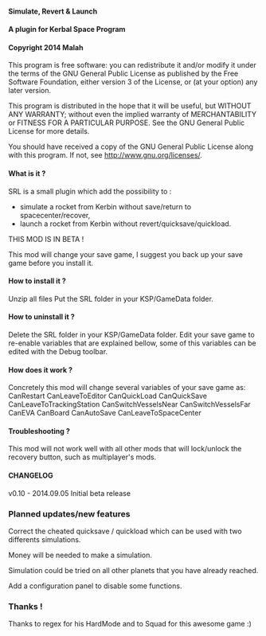 ﻿#### Simulate, Revert & Launch
#### A plugin for Kerbal Space Program
#### Copyright 2014 Malah

This program is free software: you can redistribute it and/or modify
it under the terms of the GNU General Public License as published by
the Free Software Foundation, either version 3 of the License, or
(at your option) any later version.

This program is distributed in the hope that it will be useful,
but WITHOUT ANY WARRANTY; without even the implied warranty of
MERCHANTABILITY or FITNESS FOR A PARTICULAR PURPOSE.  See the
GNU General Public License for more details.

You should have received a copy of the GNU General Public License
along with this program.  If not, see <http://www.gnu.org/licenses/>. 


#### What is it ?

SRL is a small plugin which add the possibility to :
- simulate a rocket from Kerbin without save/return to spacecenter/recover,
- launch a rocket from Kerbin without revert/quicksave/quickload.

THIS MOD IS IN BETA !

This mod will change your save game, I suggest you back up your save game before you install it.

#### How to install it ?

Unzip all files
Put the SRL folder in your KSP/GameData folder.

#### How to uninstall it ?

Delete the SRL folder in your KSP/GameData folder.
Edit your save game to re-enable variables that are explained bellow, some of this variables can be edited with the Debug toolbar.

#### How does it work ?

Concretely this mod will change several variables of your save game as:
CanRestart
CanLeaveToEditor
CanQuickLoad
CanQuickSave
CanLeaveToTrackingStation
CanSwitchVesselsNear
CanSwitchVesselsFar
CanEVA
CanBoard
CanAutoSave
CanLeaveToSpaceCenter

#### Troubleshooting ?

This mod will not work well with all other mods that will lock/unlock the recovery button, such as multiplayer's mods.

#### CHANGELOG

v0.10 - 2014.09.05
Initial beta release

### Planned updates/new features

Correct the cheated quicksave / quickload which can be used with two differents simulations.

Money will be needed to make a simulation.

Simulation could be tried on all other planets that you have already reached.

Add a configuration panel to disable some functions.

### Thanks !

Thanks to regex for his HardMode and to Squad for this awesome game :)